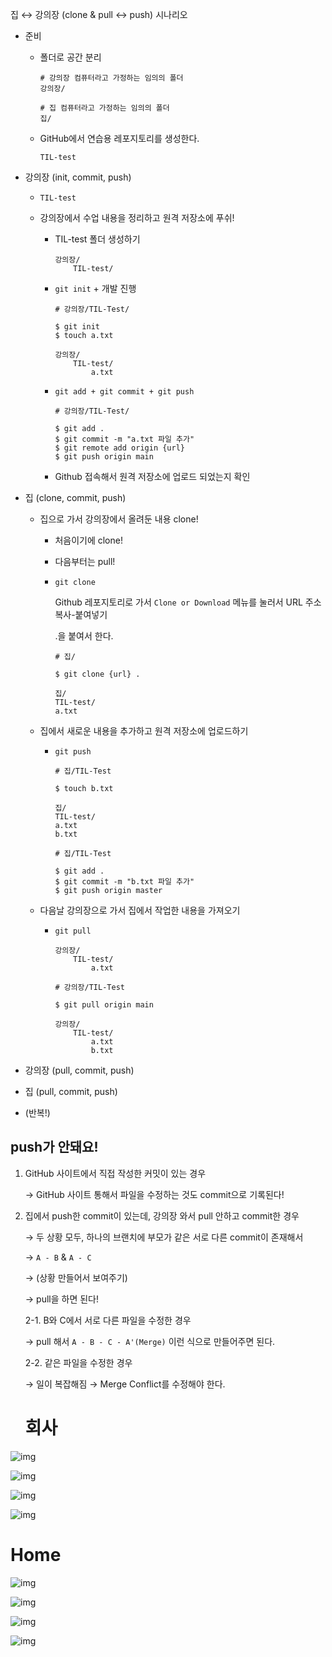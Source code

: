 집 ↔ 강의장 (clone & pull ↔ push) 시나리오

- 준비

  - 폴더로 공간 분리

    ```
    # 강의장 컴퓨터라고 가정하는 임의의 폴더
    강의장/
    
    # 집 컴퓨터라고 가정하는 임의의 폴더
    집/
    ```

  - GitHub에서 연습용 레포지토리를 생성한다.

    ```
    TIL-test
    ```

- 강의장 (init, commit, push)

  - `TIL-test`

  - 강의장에서 수업 내용을 정리하고 원격 저장소에 푸쉬!

    - TIL-test 폴더 생성하기

      ```
      강의장/
          TIL-test/
      ```

    - `git init` + 개발 진행

      ```
      # 강의장/TIL-Test/
      
      $ git init
      $ touch a.txt
      ```

      ```
      강의장/
          TIL-test/
              a.txt
      ```

    - `git add + git commit + git push`

      ```
      # 강의장/TIL-Test/
      
      $ git add .
      $ git commit -m "a.txt 파일 추가"
      $ git remote add origin {url}
      $ git push origin main
      ```

    - Github 접속해서 원격 저장소에 업로드 되었는지 확인

- 집 (clone, commit, push)

  - 집으로 가서 강의장에서 올려둔 내용 clone!

    - 처음이기에 clone!

    - 다음부터는 pull!

    - `git clone`

      Github 레포지토리로 가서 `Clone or Download` 메뉴를 눌러서 URL 주소 복사-붙여넣기

      .을 붙여서 한다.

      ```
      # 집/
      
      $ git clone {url} .
      ```

      ```
      집/
      TIL-test/
      a.txt
      ```

  - 집에서 새로운 내용을 추가하고 원격 저장소에 업로드하기

    - `git push`

      ```
      # 집/TIL-Test
      
      $ touch b.txt
      ```

      ```
      집/
      TIL-test/
      a.txt
      b.txt
      ```

      ```
      # 집/TIL-Test
      
      $ git add .
      $ git commit -m "b.txt 파일 추가"
      $ git push origin master
      ```

  - 다음날 강의장으로 가서 집에서 작업한 내용을 가져오기

    - `git pull`

      ```
      강의장/
          TIL-test/
              a.txt
      ```

      ```
      # 강의장/TIL-Test
      
      $ git pull origin main
      ```

      ```
      강의장/
          TIL-test/
              a.txt
              b.txt
      ```

- 강의장 (pull, commit, push)

- 집 (pull, commit, push)

- (반복!)

## **push가 안돼요!**

1. GitHub 사이트에서 직접 작성한 커밋이 있는 경우

   → GitHub 사이트 통해서 파일을 수정하는 것도 commit으로 기록된다!

2. 집에서 push한 commit이 있는데, 강의장 와서 pull 안하고 commit한 경우

   → 두 상황 모두, 하나의 브랜치에 부모가 같은 서로 다른 commit이 존재해서

   → `A - B` & `A - C`

   → (상황 만들어서 보여주기)

   → pull을 하면 된다!

   2-1. B와 C에서 서로 다른 파일을 수정한 경우

   → pull 해서 `A - B - C - A'(Merge)` 이런 식으로 만들어주면 된다.

   2-2. 같은 파일을 수정한 경우

   → 일이 복잡해짐 → Merge Conflict를 수정해야 한다.

   # 회사

![img](https://www.notion.so/image/https%3A%2F%2Fs3-us-west-2.amazonaws.com%2Fsecure.notion-static.com%2Fac0fb5de-3c10-43a0-a18e-73db8aac5fb9%2FUntitled.png?table=block&id=a03b93a6-b70f-4840-91cd-878fb318a645&spaceId=daa2d103-3ecd-4519-8c30-4f55e74c7ef4&width=2790&userId=01ce277b-2913-450d-ac8a-72ed3070839d&cache=v2)

![img](https://www.notion.so/image/https%3A%2F%2Fs3-us-west-2.amazonaws.com%2Fsecure.notion-static.com%2F02a9bc15-01bd-4506-9bf1-451cd52c781a%2FUntitled.png?table=block&id=e7f8945f-ae3e-4d54-8a9e-8761b3c4de7a&spaceId=daa2d103-3ecd-4519-8c30-4f55e74c7ef4&width=2690&userId=01ce277b-2913-450d-ac8a-72ed3070839d&cache=v2)

![img](https://www.notion.so/image/https%3A%2F%2Fs3-us-west-2.amazonaws.com%2Fsecure.notion-static.com%2F261f5e44-1a46-42e8-8db7-6d40bbabf192%2FUntitled.png?table=block&id=71bf6bed-69a0-4dd7-bf7a-bdd242666a16&spaceId=daa2d103-3ecd-4519-8c30-4f55e74c7ef4&width=2420&userId=01ce277b-2913-450d-ac8a-72ed3070839d&cache=v2)

![img](https://www.notion.so/image/https%3A%2F%2Fs3-us-west-2.amazonaws.com%2Fsecure.notion-static.com%2F269a0351-36d5-4544-a46d-bd25b8964372%2FUntitled.png?table=block&id=443e2a3a-002c-4d5b-a32f-d1a301b5532b&spaceId=daa2d103-3ecd-4519-8c30-4f55e74c7ef4&width=3220&userId=01ce277b-2913-450d-ac8a-72ed3070839d&cache=v2)

# Home

![img](https://www.notion.so/image/https%3A%2F%2Fs3-us-west-2.amazonaws.com%2Fsecure.notion-static.com%2F1295dd26-c29d-4d2b-8337-7bc00ef1a564%2FUntitled.png?table=block&id=6f27e1bd-d4aa-43ae-a543-7b163a7d0bbe&spaceId=daa2d103-3ecd-4519-8c30-4f55e74c7ef4&width=1900&userId=01ce277b-2913-450d-ac8a-72ed3070839d&cache=v2)

![img](https://www.notion.so/image/https%3A%2F%2Fs3-us-west-2.amazonaws.com%2Fsecure.notion-static.com%2F1295dd26-c29d-4d2b-8337-7bc00ef1a564%2FUntitled.png?table=block&id=0239d729-b1ad-4d33-a8bb-8a39f74a3b5c&spaceId=daa2d103-3ecd-4519-8c30-4f55e74c7ef4&width=1900&userId=01ce277b-2913-450d-ac8a-72ed3070839d&cache=v2)

![img](https://www.notion.so/image/https%3A%2F%2Fs3-us-west-2.amazonaws.com%2Fsecure.notion-static.com%2F0561a545-91ed-4515-b134-8a35bd11178a%2FUntitled.png?table=block&id=572edd53-71b4-45f4-8f63-3f01beaf815d&spaceId=daa2d103-3ecd-4519-8c30-4f55e74c7ef4&width=1700&userId=01ce277b-2913-450d-ac8a-72ed3070839d&cache=v2)

![img](https://www.notion.so/image/https%3A%2F%2Fs3-us-west-2.amazonaws.com%2Fsecure.notion-static.com%2Fd5b989f1-6209-4b0d-991c-49ddd5948077%2FUntitled.png?table=block&id=51c72de2-7ba7-4148-a0a7-746f19bbf427&spaceId=daa2d103-3ecd-4519-8c30-4f55e74c7ef4&width=3050&userId=01ce277b-2913-450d-ac8a-72ed3070839d&cache=v2)


